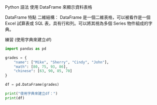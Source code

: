 Python 語法 使用 DataFrame 來顯示資料表格

DataFrame 特點
二維結構： DataFrame 是一個二維表格，可以被看作是一個 Excel 試算表或 SQL 表，具有行和列。可以將其視為多個 Series 物件組成的字典。

練習 (使用字典來建立df)
``` Python
import pandas as pd
 
grades = {
    "name": ["Mike", "Sherry", "Cindy", "John"],
    "math": [80, 75, 93, 86],
    "chinese": [63, 90, 85, 70]
}
 
df = pd.DataFrame(grades)
 
print("使用字典來建立df：")
print(df)
```








